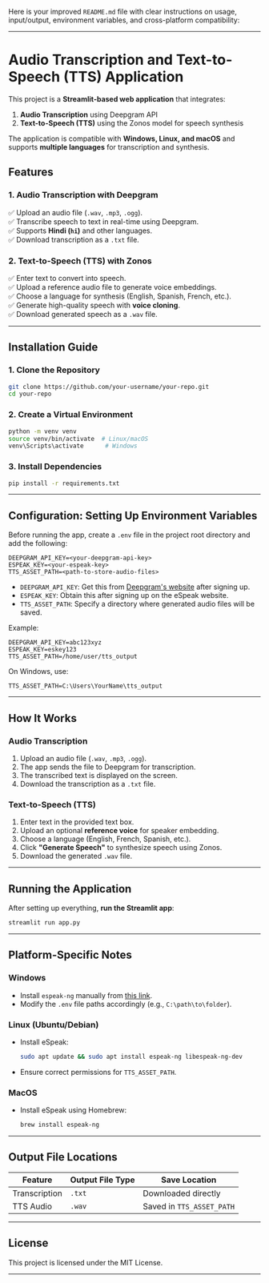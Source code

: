 Here is your improved `README.md` file with clear instructions on usage, input/output, environment variables, and cross-platform compatibility:  

---

# **Audio Transcription and Text-to-Speech (TTS) Application**  

This project is a **Streamlit-based web application** that integrates:  
1. **Audio Transcription** using Deepgram API  
2. **Text-to-Speech (TTS)** using the Zonos model for speech synthesis  

The application is compatible with **Windows, Linux, and macOS** and supports **multiple languages** for transcription and synthesis.  

## **Features**  

### **1. Audio Transcription with Deepgram**  
✅ Upload an audio file (`.wav`, `.mp3`, `.ogg`).  
✅ Transcribe speech to text in real-time using Deepgram.  
✅ Supports **Hindi (`hi`)** and other languages.  
✅ Download transcription as a `.txt` file.  

### **2. Text-to-Speech (TTS) with Zonos**  
✅ Enter text to convert into speech.  
✅ Upload a reference audio file to generate voice embeddings.  
✅ Choose a language for synthesis (English, Spanish, French, etc.).  
✅ Generate high-quality speech with **voice cloning**.  
✅ Download generated speech as a `.wav` file.  

---

## **Installation Guide**  

### **1. Clone the Repository**  
```bash
git clone https://github.com/your-username/your-repo.git
cd your-repo
```

### **2. Create a Virtual Environment**  
```bash
python -m venv venv
source venv/bin/activate  # Linux/macOS
venv\Scripts\activate      # Windows
```

### **3. Install Dependencies**  
```bash
pip install -r requirements.txt
```

---

## **Configuration: Setting Up Environment Variables**  

Before running the app, create a `.env` file in the project root directory and add the following:  

```plaintext
DEEPGRAM_API_KEY=<your-deepgram-api-key>
ESPEAK_KEY=<your-espeak-key>
TTS_ASSET_PATH=<path-to-store-audio-files>
```

- `DEEPGRAM_API_KEY`: Get this from [Deepgram's website](https://deepgram.com/) after signing up.  
- `ESPEAK_KEY`: Obtain this after signing up on the eSpeak website.  
- `TTS_ASSET_PATH`: Specify a directory where generated audio files will be saved.  

Example:  
```plaintext
DEEPGRAM_API_KEY=abc123xyz
ESPEAK_KEY=eskey123
TTS_ASSET_PATH=/home/user/tts_output
```

On Windows, use:  
```plaintext
TTS_ASSET_PATH=C:\Users\YourName\tts_output
```

---

## **How It Works**  

### **Audio Transcription**  
1. Upload an audio file (`.wav`, `.mp3`, `.ogg`).  
2. The app sends the file to Deepgram for transcription.  
3. The transcribed text is displayed on the screen.  
4. Download the transcription as a `.txt` file.  

### **Text-to-Speech (TTS)**  
1. Enter text in the provided text box.  
2. Upload an optional **reference voice** for speaker embedding.  
3. Choose a language (English, French, Spanish, etc.).  
4. Click **"Generate Speech"** to synthesize speech using Zonos.  
5. Download the generated `.wav` file.  

---

## **Running the Application**  

After setting up everything, **run the Streamlit app**:  

```bash
streamlit run app.py
```

---

## **Platform-Specific Notes**  

### **Windows**  
- Install `espeak-ng` manually from [this link](https://espeak-ng.org/download.html).  
- Modify the `.env` file paths accordingly (e.g., `C:\path\to\folder`).  

### **Linux (Ubuntu/Debian)**  
- Install eSpeak:  
  ```bash
  sudo apt update && sudo apt install espeak-ng libespeak-ng-dev
  ```
- Ensure correct permissions for `TTS_ASSET_PATH`.  

### **MacOS**  
- Install eSpeak using Homebrew:  
  ```bash
  brew install espeak-ng
  ```

---

## **Output File Locations**  

| Feature         | Output File Type | Save Location |
|----------------|----------------|--------------|
| Transcription  | `.txt`          | Downloaded directly |
| TTS Audio      | `.wav`          | Saved in `TTS_ASSET_PATH` |

---

## **License**  
This project is licensed under the MIT License.  

---
